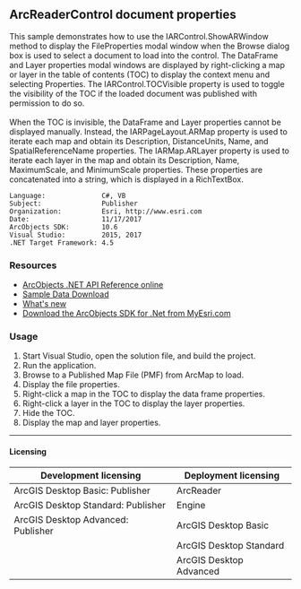 ## ArcReaderControl document properties

  <div xmlns="http://www.w3.org/1999/xhtml">This sample demonstrates how to use the IARControl.ShowARWindow method to display the FileProperties modal window when the Browse dialog box is used to select a document to load into the control. The DataFrame and Layer properties modal windows are displayed by right-clicking a map or layer in the table of contents (TOC) to display the context menu and selecting Properties. The IARControl.TOCVisible property is used to toggle the visibility of the TOC if the loaded document was published with permission to do so. </div>
  <div xmlns="http://www.w3.org/1999/xhtml"> </div>
  <div xmlns="http://www.w3.org/1999/xhtml">When the TOC is invisible, the DataFrame and Layer properties cannot be displayed manually. Instead, the IARPageLayout.ARMap property is used to iterate each map and obtain its Description, DistanceUnits, Name, and SpatialReferenceName properties. The IARMap.ARLayer property is used to iterate each layer in the map and obtain its Description, Name, MaximumScale, and MinimumScale properties. These properties are concatenated into a string, which is displayed in a RichTextBox.</div>  


<!-- TODO: Fill this section below with metadata about this sample-->
```
Language:              C#, VB
Subject:               Publisher
Organization:          Esri, http://www.esri.com
Date:                  11/17/2017
ArcObjects SDK:        10.6
Visual Studio:         2015, 2017
.NET Target Framework: 4.5
```

### Resources

* [ArcObjects .NET API Reference online](http://desktop.arcgis.com/en/arcobjects/latest/net/webframe.htm)  
* [Sample Data Download](../../releases)  
* [What's new](http://desktop.arcgis.com/en/arcobjects/latest/net/webframe.htm#05247c04-bfd9-4e36-ae09-bc6e833c3b14.htm)  
* [Download the ArcObjects SDK for .Net from MyEsri.com](https://my.esri.com/)  

### Usage
1. Start Visual Studio, open the solution file, and build the project.   
1. Run the application.  
1. Browse to a Published Map File (PMF) from ArcMap to load.  
1. Display the file properties.   
1. Right-click a map in the TOC to display the data frame properties.  
1. Right-click a layer in the TOC to display the layer properties.   
1. Hide the TOC.   
1. Display the map and layer properties.   









---------------------------------

#### Licensing  
| Development licensing | Deployment licensing | 
| ------------- | ------------- | 
| ArcGIS Desktop Basic: Publisher | ArcReader |  
| ArcGIS Desktop Standard: Publisher | Engine |  
| ArcGIS Desktop Advanced: Publisher | ArcGIS Desktop Basic |  
|  | ArcGIS Desktop Standard |  
|  | ArcGIS Desktop Advanced |  


